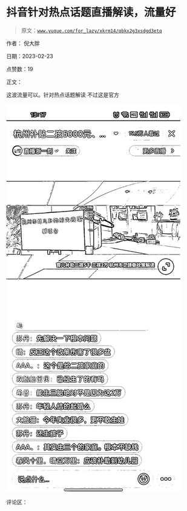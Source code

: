 # 抖音针对热点话题直播解读，流量好

> 原文：[`www.yuque.com/for_lazy/xkrm14/qbkx2g3xsdgd3etq`](https://www.yuque.com/for_lazy/xkrm14/qbkx2g3xsdgd3etq)

作者： 倪大胖

日期：2023-02-23

点赞数：19

正文：

这波流量可以。针对热点话题解读 不过这是官方

![](img/84912811b8cf89a2389617a2fa19184b.png)  

评论区：

